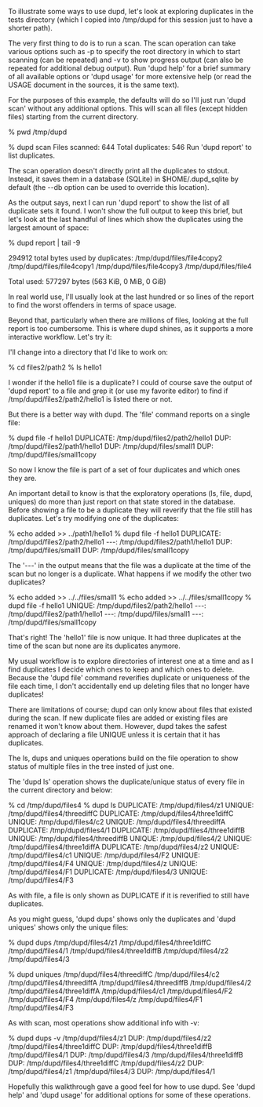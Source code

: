 
To illustrate some ways to use dupd, let's look at exploring duplicates
in the tests directory (which I copied into /tmp/dupd for this session
just to have a shorter path).

The very first thing to do is to run a scan. The scan operation can
take various options such as -p to specify the root directory in which
to start scanning (can be repeated) and -v to show progress output (can
also be repeated for additional debug output). Run 'dupd help' for
a brief summary of all available options or 'dupd usage' for more extensive
help (or read the USAGE document in the sources, it is the same text).

For the purposes of this example, the defaults will do so I'll just
run 'dupd scan' without any additional options. This will scan all files
(except hidden files) starting from the current directory.

% pwd
/tmp/dupd

% dupd scan
Files scanned: 644
Total duplicates: 546
Run 'dupd report' to list duplicates.

The scan operation doesn't directly print all the duplicates to stdout.
Instead, it saves them in a database (SQLite) in $HOME/.dupd_sqlite by
default (the --db option can be used to override this location).

As the output says, next I can run 'dupd report' to show the list of
all duplicate sets it found. I won't show the full output to keep this
brief, but let's look at the last handful of lines which show the
duplicates using the largest amount of space:

% dupd report | tail -9

294912 total bytes used by duplicates:
  /tmp/dupd/files/file4copy2
  /tmp/dupd/files/file4copy1
  /tmp/dupd/files/file4copy3
  /tmp/dupd/files/file4


Total used: 577297 bytes (563 KiB, 0 MiB, 0 GiB)

In real world use, I'll usually look at the last hundred or so lines
of the report to find the worst offenders in terms of space usage.

Beyond that, particularly when there are millions of files, looking at
the full report is too cumbersome. This is where dupd shines, as it
supports a more interactive workflow. Let's try it:

I'll change into a directory that I'd like to work on:

% cd files2/path2
% ls
hello1

I wonder if the hello1 file is a duplicate? I could of course save the
output of 'dupd report' to a file and grep it (or use my favorite editor)
to find if /tmp/dupd/files2/path2/hello1 is listed there or not.

But there is a better way with dupd. The 'file' command reports on a
single file:

% dupd file -f hello1
DUPLICATE: /tmp/dupd/files2/path2/hello1
             DUP: /tmp/dupd/files2/path1/hello1
             DUP: /tmp/dupd/files/small1
             DUP: /tmp/dupd/files/small1copy

So now I know the file is part of a set of four duplicates and which
ones they are.

An important detail to know is that the exploratory operations (ls,
file, dupd, uniques) do more than just report on that state stored in
the database. Before showing a file to be a duplicate they will
reverify that the file still has duplicates. Let's try modifying one
of the duplicates:

% echo added >> ../path1/hello1
% dupd file -f hello1
DUPLICATE: /tmp/dupd/files2/path2/hello1
             ---: /tmp/dupd/files2/path1/hello1
             DUP: /tmp/dupd/files/small1
             DUP: /tmp/dupd/files/small1copy

The '---' in the output means that the file was a duplicate at the
time of the scan but no longer is a duplicate. What happens if we modify
the other two duplicates?

% echo added >> ../../files/small1
% echo added >> ../../files/small1copy
% dupd file -f hello1
   UNIQUE: /tmp/dupd/files2/path2/hello1
             ---: /tmp/dupd/files2/path1/hello1
             ---: /tmp/dupd/files/small1
             ---: /tmp/dupd/files/small1copy

That's right! The 'hello1' file is now unique. It had three duplicates at
the time of the scan but none are its duplicates anymore.

My usual workflow is to explore directories of interest one at a time
and as I find duplicates I decide which ones to keep and which ones to
delete. Because the 'dupd file' command reverifies duplicate or
uniqueness of the file each time, I don't accidentally end up deleting
files that no longer have duplicates!

There are limitations of course; dupd can only know about files that
existed during the scan. If new duplicate files are added or existing
files are renamed it won't know about them. However, dupd takes the
safest approach of declaring a file UNIQUE unless it is certain that
it has duplicates.

The ls, dups and uniques operations build on the file operation to
show status of multiple files in the tree insted of just one.

The 'dupd ls' operation shows the duplicate/unique status of every
file in the current directory and below:

% cd /tmp/dupd/files4
% dupd ls
DUPLICATE: /tmp/dupd/files4/z1
   UNIQUE: /tmp/dupd/files4/threediffC
DUPLICATE: /tmp/dupd/files4/three1diffC
   UNIQUE: /tmp/dupd/files4/c2
   UNIQUE: /tmp/dupd/files4/threediffA
DUPLICATE: /tmp/dupd/files4/1
DUPLICATE: /tmp/dupd/files4/three1diffB
   UNIQUE: /tmp/dupd/files4/threediffB
   UNIQUE: /tmp/dupd/files4/2
   UNIQUE: /tmp/dupd/files4/three1diffA
DUPLICATE: /tmp/dupd/files4/z2
   UNIQUE: /tmp/dupd/files4/c1
   UNIQUE: /tmp/dupd/files4/F2
   UNIQUE: /tmp/dupd/files4/F4
   UNIQUE: /tmp/dupd/files4/z
   UNIQUE: /tmp/dupd/files4/F1
DUPLICATE: /tmp/dupd/files4/3
   UNIQUE: /tmp/dupd/files4/F3

As with file, a file is only shown as DUPLICATE if it is reverified to
still have duplicates.

As you might guess, 'dupd dups' shows only the duplicates and 'dupd
uniques' shows only the unique files:

% dupd dups
/tmp/dupd/files4/z1
/tmp/dupd/files4/three1diffC
/tmp/dupd/files4/1
/tmp/dupd/files4/three1diffB
/tmp/dupd/files4/z2
/tmp/dupd/files4/3

% dupd uniques
/tmp/dupd/files4/threediffC
/tmp/dupd/files4/c2
/tmp/dupd/files4/threediffA
/tmp/dupd/files4/threediffB
/tmp/dupd/files4/2
/tmp/dupd/files4/three1diffA
/tmp/dupd/files4/c1
/tmp/dupd/files4/F2
/tmp/dupd/files4/F4
/tmp/dupd/files4/z
/tmp/dupd/files4/F1
/tmp/dupd/files4/F3

As with scan, most operations show additional info with -v:

% dupd dups -v
/tmp/dupd/files4/z1
             DUP: /tmp/dupd/files4/z2
/tmp/dupd/files4/three1diffC
             DUP: /tmp/dupd/files4/three1diffB
/tmp/dupd/files4/1
             DUP: /tmp/dupd/files4/3
/tmp/dupd/files4/three1diffB
             DUP: /tmp/dupd/files4/three1diffC
/tmp/dupd/files4/z2
             DUP: /tmp/dupd/files4/z1
/tmp/dupd/files4/3
             DUP: /tmp/dupd/files4/1

Hopefully this walkthrough gave a good feel for how to use dupd. See
'dupd help' and 'dupd usage' for additional options for some of these
operations.
